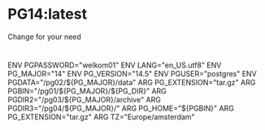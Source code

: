 # PG14:latest
 
Change for your need
#
ENV PGPASSWORD="welkom01"
ENV LANG="en_US.utf8"
ENV PG_MAJOR="14"
ENV PG_VERSION="14.5"
ENV PGUSER="postgres"
ENV PGDATA="/pg02/${PG_MAJOR}/data"
ARG PG_EXTENSION="tar.gz"
ARG PGBIN="/pg01/${PG_MAJOR}/${PG_DIR}"
ARG PGDIR2="/pg03/${PG_MAJOR}/archive"
ARG PGDIR3="/pg04/${PG_MAJOR}/"
ARG PG_HOME="${PGBIN}"
ARG PG_EXTENSION="tar.gz"
ARG TZ="Europe/amsterdam"

